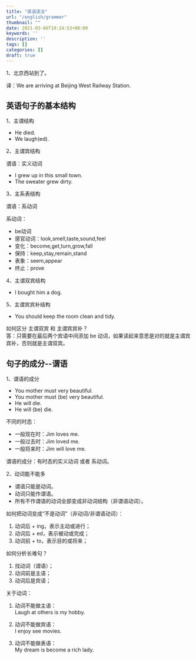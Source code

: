 ```yaml
---
title: "英语语法"
url: "/english/grammer"
thumbnail: ""
date: 2021-03-06T19:24:53+08:00
keywords: ''
description: ''
tags: []
categories: []
draft: true
---
```


1、北京西站到了。

译：We are arriving at Beijing West Railway Station.

## 英语句子的基本结构

1、主谓结构

- He died.
- We laugh(ed).

2、主谓宾结构

谓语：实义动词 

- I grew up in this small town.
- The sweater grew dirty.

3、主系表结构  

谓语：系动词

系动词：
- be动词   
- 感官动词：look,smell,taste,sound,feel   
- 变化：become,get,turn,grow,fall  
- 保持：keep,stay,remain,stand 
- 表象：seem,appear  
- 终止：prove 

4、主谓双宾结构 

- I bought him a dog.

5、主谓宾宾补结构  

- You should keep the room clean and tidy.

如何区分 主谓双宾 和 主谓宾宾补？  
答：只需要在最后两个宾语中间添加 be 动词，如果读起来意思是对的就是主谓宾宾补，否则就是主谓双宾。


## 句子的成分--谓语 

1、谓语的成分 

- You mother must very beautiful. 
- You mother must (be) very beautiful. 
- He will die. 
- He will (be) die. 


不同的时态：
- 一般现在时：Jim loves me. 
- 一般过去时：Jim loved me. 
- 一般将来时：Jim will love me. 

谓语的成分：有时态的实义动词 或者 系动词。 

2、动词能不能多  

- 谓语只能是动词。 
- 动词只能作谓语。
- 所有不作谓语的动词全部变成非动词结构（非谓语动词）。 

如何把动词变成“不是动词”（非动词/非谓语动词）：
1. 动词后 + ing，表示主动或进行；
2. 动词后 + ed，表示被动或完成；
3. 动词前 + to，表示目的或将来；

如何分析长难句？
1. 找动词（谓语）；
2. 动词前是主语；
3. 动词后是宾语；

关于动词：
1. 动词不能做主语：  
Laugh at others is my hobby. 

2. 动词不能做宾语：  
I enjoy see movies. 

3. 动词不能做表语：  
My dream is become a rich lady.  

